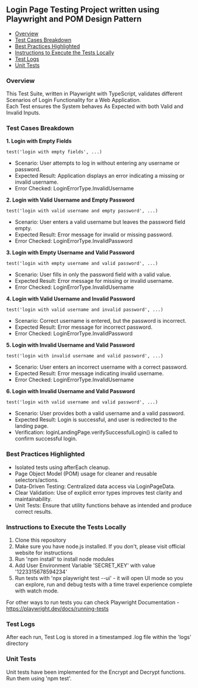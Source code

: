 ## Login Page Testing Project written using Playwright and POM Design Pattern  

* [Overview](#overview)
* [Test Cases Breakdown](#test-cases-breakdown)
* [Best Practices Highlighted](#best-practices-highlighted)
* [Instructions to Execute the Tests Locally](#instructions-to-execute-the-tests-locally)  
* [Test Logs](#test-logs)
* [Unit Tests](#unit-tests)  

### Overview  
This Test Suite, written in Playwright with TypeScript, validates different Scenarios of Login Functionality for a Web Application.  
Each Test ensures the System behaves As Expected with both Valid and Invalid Inputs.  

### Test Cases Breakdown
**1. Login with Empty Fields** 
```
test('login with empty fields', ...)
```
* Scenario: User attempts to log in without entering any username or password.  
* Expected Result: Application displays an error indicating a missing or invalid username.  
* Error Checked: LoginErrorType.InvalidUsername
  
**2. Login with Valid Username and Empty Password** 
```
test('login with valid username and empty password', ...)
```
* Scenario: User enters a valid username but leaves the password field empty.  
* Expected Result: Error message for invalid or missing password.  
* Error Checked: LoginErrorType.InvalidPassword
  
**3. Login with Empty Username and Valid Password** 
```
test('login with empty username and valid password', ...)
```
* Scenario: User fills in only the password field with a valid value.
* Expected Result: Error message for missing or invalid username.
* Error Checked: LoginErrorType.InvalidUsername
  
**4. Login with Valid Username and Invalid Password**  
```
test('login with valid username and invalid password', ...)
```
* Scenario: Correct username is entered, but the password is incorrect.  
* Expected Result: Error message for incorrect password.  
* Error Checked: LoginErrorType.InvalidPassword

**5. Login with Invalid Username and Valid Password**  
```
test('login with invalid username and valid password', ...)
```
* Scenario: User enters an incorrect username with a correct password.
* Expected Result: Error message indicating invalid username.
* Error Checked: LoginErrorType.InvalidUsername

**6. Login with Invalid Username and Valid Password**  
```
test('login with valid username and valid password', ...)
```
* Scenario: User provides both a valid username and a valid password.
* Expected Result: Login is successful, and user is redirected to the landing page.
* Verification: loginLandingPage.verifySuccessfulLogin() is called to confirm successful login.

### Best Practices Highlighted
* Isolated tests using afterEach cleanup.
* Page Object Model (POM) usage for cleaner and reusable selectors/actions.
* Data-Driven Testing: Centralized data access via LoginPageData.
* Clear Validation: Use of explicit error types improves test clarity and maintainability.
* Unit Tests: Ensure that utility functions behave as intended and produce correct results.

### Instructions to Execute the Tests Locally
1) Clone this repository
2) Make sure you have node.js installed. If you don't, please visit official website for instructions
3) Run 'npm install' to install node modules
4) Add User Environment Variable 'SECRET_KEY' with value '1223315678594234'
5) Run tests with 'npx playwright test --ui' - it will open UI mode so you can explore,
run and debug tests with a time travel experience complete with watch mode.

For other ways to run tests you can check Playwright Documentation - https://playwright.dev/docs/running-tests  

### Test Logs  
After each run, Test Log is stored in a timestamped .log file within the 'logs' directory

### Unit Tests
Unit tests have been implemented for the Encrypt and Decrypt functions. Run them using 'npm test'.



